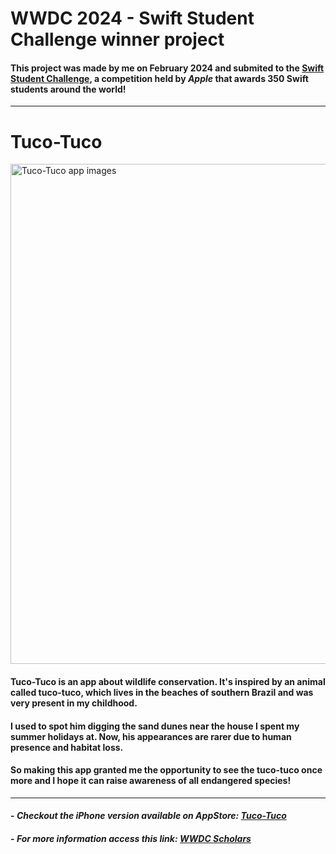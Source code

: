 # WWDC 2024 - Swift Student Challenge winner project

#### This project was made by me on February 2024 and submited to the <a href="https://developer.apple.com/swift-student-challenge/">Swift Student Challenge</a>, a competition held by *Apple* that awards 350 Swift students around the world!

---

# Tuco-Tuco

<img src="./README-images/Tuco-Tuco.png" width="800" alt="Tuco-Tuco app images">

#### Tuco-Tuco is an app about wildlife conservation. It's inspired by an animal called tuco-tuco, which lives in the beaches of southern Brazil and was very present in my childhood. 

#### I used to spot him digging the sand dunes near the house I spent my summer holidays at. Now, his appearances are rarer due to human presence and habitat loss. 

#### So making this app granted me the opportunity to see the tuco-tuco once more and I hope it can raise awareness of all endangered species!

---

#### - *Checkout the iPhone version available on AppStore: <a href="https://apps.apple.com/br/app/the-tuco-tuco/id6481862059?l=en-GB">Tuco-Tuco</a>*
#### - *For more information access this link: <a href="https://www.wwdcscholars.com/s/804C110F-384C-4679-A1A8-34E42B641DA4/2024">WWDC Scholars</a>*



